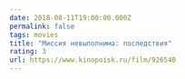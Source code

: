 ```yaml
---
date: 2018-08-11T19:00:00.000Z
permalink: false
tags: movies
title: "Миссия невыполнима: последствия"
rating: 3
url: https://www.kinopoisk.ru/film/926540
---
```

